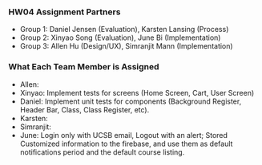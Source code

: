 ### HW04 Assignment Partners

- Group 1: Daniel Jensen (Evaluation), Karsten Lansing (Process)
- Group 2: Xinyao Song (Evaluation), June Bi (Implementation)
- Group 3: Allen Hu (Design/UX), Simranjit Mann (Implementation)

### What Each Team Member is Assigned 

- Allen: 
- Xinyao: Implement tests for screens (Home Screen, Cart, User Screen)  
- Daniel: Implement unit tests for components (Background Register, Header Bar, Class, Class Register, etc). 
- Karsten:
- Simranjit:
- June: Login only with UCSB email, Logout with an alert; Stored Customized information to the firebase, and use them as default notifications period and the default course listing.
